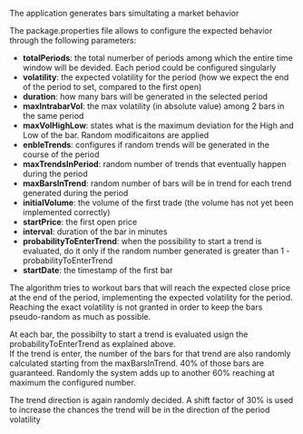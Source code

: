 The application generates bars simultating a market behavior

The package.properties file allows to configure the expected behavior through the following parameters:<br>
<ul>
  <li>
    <b>totalPeriods</b>: the total numerber of periods among which the entire time window will be devided. Each period could be configured singularly
  </li>
  <li>
    <b>volatility</b>: the expected volatility for the period (how we expect the end of the period to set, compared to the first open)
  </li>
  <li>
    <b>duration</b>: how many bars will be generated in the selected period
  </li>
  <li>
    <b>maxIntrabarVol</b>: the max volatility (in absolute value) among 2 bars in the same period 
  </li>
  <li>
    <b>maxVolHighLow</b>: states what is the maximum deviation for the High and Low of the bar. Random modificaitons are applied
  </li>
  <li>
    <b>enbleTrends</b>: configures if random trends will be generated in the course of the period
  </li>
  <li>
    <b>maxTrendsInPeriod</b>: random number of trends that  eventually happen during the period
  </li>
  <li>
    <b>maxBarsInTrend</b>: random number of bars will be in trend for each trend generated during the period
  </li>
  <li>
    <b>initialVolume</b>: the volume of the first trade (the volume has not yet been implemented correctly) 
  </li>
  <li>
    <b>startPrice</b>: the first open price
  </li>
  <li>
    <b>interval</b>: duration of the bar in minutes
  </li>
  <li>
    <b>probabilityToEnterTrend</b>: when the possibility to start a trend is evaluated, do it only if the random number generated is greater than 1 - probabilityToEnterTrend
  </li>
  <li>
    <b>startDate</b>: the timestamp of the first bar 
  </li>
</ul>
<p>
  The algorithm tries to workout bars that will reach the expected close price at the end of the period, implementing the expected volatility for the period.<br>
  Reaching the exact volatility is not granted in order to keep the bars pseudo-random as much as possible.
</p>
<p>
  At each bar, the possibilty to start a trend is evaluated usign the probabilityToEnterTrend as explained above.<br>
  If the trend is enter, the number of the bars for that trend are also randomly calculated starting from the maxBarsInTrend. 40% of those bars are guaranteed. Randomly the system adds up to another 60% reaching at maximum the configured number.
</p>
<p>
  The trend direction is again randomly decided. A shift factor of 30% is used to increase the chances the trend will be in the direction of the period volatility 
</p>
